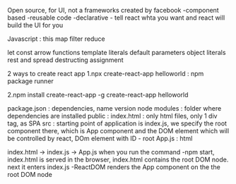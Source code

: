 Open source, for UI, not a frameworks
created by facebook
-component based
-reusable code
-declarative - tell react whta you want and react will build the UI for you

Javascript :
this
map
filter
reduce

let
const
arrow functions
template literals
default parameters
object literals
rest and spread
destructing assignment

2 ways to create react app
1.npx create-react-app helloworld : npm package runner

2.npm install create-react-app -g
create-react-app helloworld

package.json : dependencies, name version
node modules : folder where dependencies are installed
public : index.html : only html files, only 1 div tag, as SPA
src : 
starting point of application is index.js, we specify the root component there, which is App component and the DOM element which will be controlled by react, DOm element with ID - root
App.js : html

index.html -> index.js -> App.js
when you run the command -npm start, index.html is served in the browser, index.html contains the root DOM node. next it enters index.js -ReactDOM renders the App component on the the root DOM node